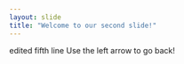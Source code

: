 ```yaml
---
layout: slide
title: "Welcome to our second slide!"
---
```

edited fifth line
Use the left arrow to go back!
